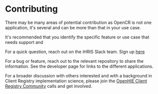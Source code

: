 # Contributing

There may be many areas of potential contribution as OpenCR is not one application, it's several and can be more than that in your use case.

It's recommended that you identify the specific feature or use case that needs support and 

For a quick question, reach out on the iHRIS Slack team. Sign up [here](https://www.ihris.org/wp-login.php?action=slack-invitation)

For a bug or feature, reach out to the relevant repository to share the information. See the developer page for links to the different applications.

For a broader discussion with others interested and with a background in Client Registry implementation science, please join the [OpenHIE Client Registry Community](https://discourse.ohie.org) calls and get involved.

